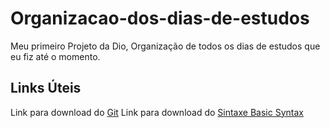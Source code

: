 # Organizacao-dos-dias-de-estudos
Meu primeiro Projeto da Dio, Organização de todos os dias de estudos que eu fiz até o momento.




## Links Úteis 
Link para download do [Git](https://git-scm.com/downloads/)
Link para download do [Sintaxe Basic Syntax](https://www.markdownguide.org/basic-syntax/)
